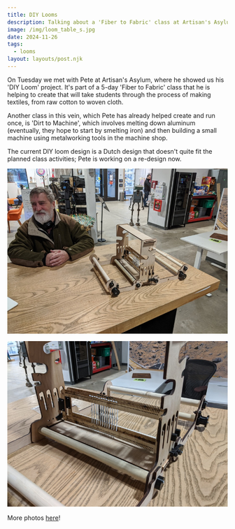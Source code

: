 ```yaml
---
title: DIY Looms
description: Talking about a 'Fiber to Fabric' class at Artisan's Asylum.
image: /img/loom_table_s.jpg
date: 2024-11-26
tags:
  - looms
layout: layouts/post.njk
---
```


On Tuesday we met with Pete at Artisan's Asylum, where he showed us his 'DIY Loom' project.  It's part of a 5-day 'Fiber to Fabric' class that he is helping to create that will take students through the process of making textiles, from raw cotton to woven cloth.

Another class in this vein, which Pete has already helped create and run once, is 'Dirt to Machine', which involves melting down aluminum (eventually, they hope to start by smelting iron) and then building a small machine using metalworking tools in the machine shop.
 
The current DIY loom design is a Dutch design that doesn't quite fit the planned class activities;  Pete is working on a re-design now.

![](/img/loom_table_s.jpg)

![](/img/loom_closeup_s.jpg)

More photos [here](https://photos.app.goo.gl/cGC2JCqqXthxd7sJ6)!

